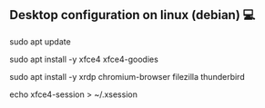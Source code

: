 ## Desktop configuration on linux (debian) 💻

sudo apt update

sudo apt install -y xfce4 xfce4-goodies

sudo apt install -y xrdp chromium-browser filezilla thunderbird

echo xfce4-session > ~/.xsession
